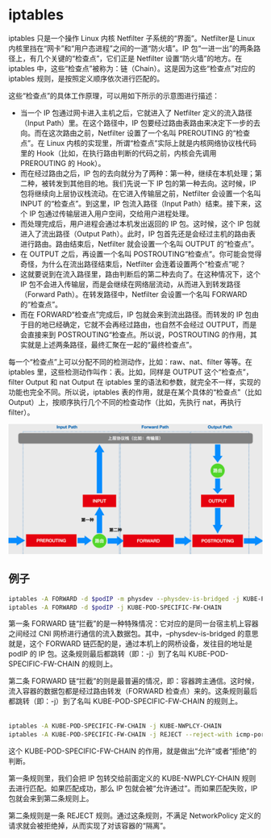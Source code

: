 # iptables

iptables 只是一个操作 Linux 内核 Netfilter 子系统的“界面”。Netfilter是 Linux 内核里挡在“网卡”和“用户态进程”之间的一道“防火墙”。IP 包“一进一出”的两条路径上，有几个关键的“检查点”，它们正是 Netfilter 设置“防火墙”的地方。在 iptables 中，这些“检查点”被称为：链（Chain）。这是因为这些“检查点”对应的 iptables 规则，是按照定义顺序依次进行匹配的。

这些“检查点”的具体工作原理，可以用如下所示的示意图进行描述：

- 当一个 IP 包通过网卡进入主机之后，它就进入了 Netfilter 定义的流入路径（Input Path）里。在这个路径中，IP 包要经过路由表路由来决定下一步的去向。而在这次路由之前，Netfilter 设置了一个名叫 PREROUTING 的“检查点”。在 Linux 内核的实现里，所谓“检查点”实际上就是内核网络协议栈代码里的 Hook（比如，在执行路由判断的代码之前，内核会先调用 PREROUTING 的 Hook）。
- 而在经过路由之后，IP 包的去向就分为了两种：第一种，继续在本机处理；第二种，被转发到其他目的地。我们先说一下 IP 包的第一种去向。这时候，IP 包将继续向上层协议栈流动。在它进入传输层之前，Netfilter 会设置一个名叫 INPUT 的“检查点”。到这里，IP 包流入路径（Input Path）结束。接下来，这个 IP 包通过传输层进入用户空间，交给用户进程处理。
- 而处理完成后，用户进程会通过本机发出返回的 IP 包。这时候，这个 IP 包就进入了流出路径（Output Path）。此时，IP 包首先还是会经过主机的路由表进行路由。路由结束后，Netfilter 就会设置一个名叫 OUTPUT 的“检查点”。
- 在 OUTPUT 之后，再设置一个名叫 POSTROUTING“检查点”。你可能会觉得奇怪，为什么在流出路径结束后，Netfilter 会连着设置两个“检查点”呢？
- 这就要说到在流入路径里，路由判断后的第二种去向了。在这种情况下，这个 IP 包不会进入传输层，而是会继续在网络层流动，从而进入到转发路径（Forward Path）。在转发路径中，Netfilter 会设置一个名叫 FORWARD 的“检查点”。
- 而在 FORWARD“检查点”完成后，IP 包就会来到流出路径。而转发的 IP 包由于目的地已经确定，它就不会再经过路由，也自然不会经过 OUTPUT，而是会直接来到 POSTROUTING“检查点。所以说，POSTROUTING 的作用，其实就是上述两条路径，最终汇聚在一起的“最终检查点”。

每一个“检查点”上可以分配不同的检测动作，比如：raw、nat、filter 等等。在 iptables 里，这些检测动作叫作：表。比如，同样是 OUTPUT 这个“检查点”，filter Output 和 nat Output 在 iptables 里的语法和参数，就完全不一样，实现的功能也完全不同。所以说，iptables 表的作用，就是在某个具体的“检查点”（比如 Output）上，按顺序执行几个不同的检查动作（比如，先执行 nat，再执行 filter）。



![image-20200130153748218](figures/image-20200130153748218.png)



## 例子



```bash
iptables -A FORWARD -d $podIP -m physdev --physdev-is-bridged -j KUBE-POD-SPECIFIC-FW-CHAINiptables -A FORWARD -d $podIP -j KUBE-POD-SPECIFIC-FW-CHAIN
iptables -A FORWARD -d $podIP -j KUBE-POD-SPECIFIC-FW-CHAIN
```

第一条 FORWARD 链“拦截”的是一种特殊情况：它对应的是同一台宿主机上容器之间经过 CNI 网桥进行通信的流入数据包。其中，–physdev-is-bridged 的意思就是，这个 FORWARD 链匹配的是，通过本机上的网桥设备，发往目的地址是 podIP 的 IP 包。这条规则最后都跳转（即：-j）到了名叫 KUBE-POD-SPECIFIC-FW-CHAIN 的规则上。

第二条 FORWARD 链“拦截”的则是最普遍的情况，即：容器跨主通信。这时候，流入容器的数据包都是经过路由转发（FORWARD 检查点）来的。这条规则最后都跳转（即：-j）到了名叫 KUBE-POD-SPECIFIC-FW-CHAIN 的规则上。

```bash

iptables -A KUBE-POD-SPECIFIC-FW-CHAIN -j KUBE-NWPLCY-CHAIN
iptables -A KUBE-POD-SPECIFIC-FW-CHAIN -j REJECT --reject-with icmp-port-unreachable
```

这个 KUBE-POD-SPECIFIC-FW-CHAIN 的作用，就是做出“允许”或者“拒绝”的判断。

第一条规则里，我们会把 IP 包转交给前面定义的 KUBE-NWPLCY-CHAIN 规则去进行匹配。如果匹配成功，那么 IP 包就会被“允许通过”。而如果匹配失败，IP 包就会来到第二条规则上。

第二条规则是一条 REJECT 规则。通过这条规则，不满足 NetworkPolicy 定义的请求就会被拒绝掉，从而实现了对该容器的“隔离”。



